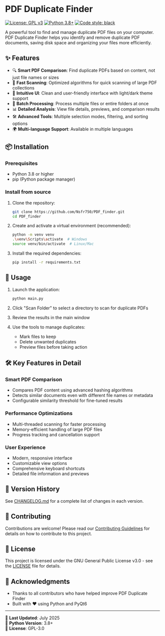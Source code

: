 # PDF Duplicate Finder

[![License: GPL v3](https://img.shields.io/badge/License-GPLv3-blue.svg)](https://www.gnu.org/licenses/gpl-3.0)
[![Python 3.8+](https://img.shields.io/badge/python-3.8+-blue.svg)](https://www.python.org/downloads/)
[![Code style: black](https://img.shields.io/badge/code%20style-black-000000.svg)](https://github.com/psf/black)

A powerful tool to find and manage duplicate PDF files on your computer. PDF Duplicate Finder helps you identify and remove duplicate PDF documents, saving disk space and organizing your files more efficiently.

## ✨ Features

- 🔍 **Smart PDF Comparison**: Find duplicate PDFs based on content, not just file names or sizes
- 🚀 **Fast Scanning**: Optimized algorithms for quick scanning of large PDF collections
- 🎨 **Intuitive UI**: Clean and user-friendly interface with light/dark theme support
- 🔄 **Batch Processing**: Process multiple files or entire folders at once
- 📊 **Detailed Analysis**: View file details, previews, and comparison results
- 🛠 **Advanced Tools**: Multiple selection modes, filtering, and sorting options
- 🌍 **Multi-language Support**: Available in multiple languages

## 📦 Installation

### Prerequisites

- Python 3.8 or higher
- pip (Python package manager)

### Install from source

1. Clone the repository:
   ```bash
   git clone https://github.com/Nsfr750/PDF_finder.git
   cd PDF_finder
   ```

2. Create and activate a virtual environment (recommended):
   ```bash
   python -m venv venv
   .\venv\Scripts\activate  # Windows
   source venv/bin/activate  # Linux/Mac
   ```

3. Install the required dependencies:
   ```bash
   pip install -r requirements.txt
   ```

## 🚀 Usage

1. Launch the application:
   ```bash
   python main.py
   ```

2. Click "Scan Folder" to select a directory to scan for duplicate PDFs

3. Review the results in the main window

4. Use the tools to manage duplicates:
   - Mark files to keep
   - Delete unwanted duplicates
   - Preview files before taking action

## 🛠 Key Features in Detail

### Smart PDF Comparison
- Compares PDF content using advanced hashing algorithms
- Detects similar documents even with different file names or metadata
- Configurable similarity threshold for fine-tuned results

### Performance Optimizations
- Multi-threaded scanning for faster processing
- Memory-efficient handling of large PDF files
- Progress tracking and cancellation support

### User Experience
- Modern, responsive interface
- Customizable view options
- Comprehensive keyboard shortcuts
- Detailed file information and previews

## 📝 Version History

See [CHANGELOG.md](CHANGELOG.md) for a complete list of changes in each version.

## 🤝 Contributing

Contributions are welcome! Please read our [Contributing Guidelines](CONTRIBUTING.md) for details on how to contribute to this project.

## 📄 License

This project is licensed under the GNU General Public License v3.0 - see the [LICENSE](LICENSE) file for details.

## 🙏 Acknowledgments

- Thanks to all contributors who have helped improve PDF Duplicate Finder
- Built with ❤️ using Python and PyQt6

---

📅 **Last Updated**: July 2025  
🐍 **Python Version**: 3.8+  
📜 **License**: GPL-3.0

